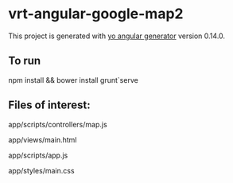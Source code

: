 # vrt-angular-google-map2

This project is generated with [yo angular generator](https://github.com/yeoman/generator-angular)
version 0.14.0.

## To run
npm install && bower install
grunt`serve

## Files of interest:
app/scripts/controllers/map.js

app/views/main.html

app/scripts/app.js

app/styles/main.css
